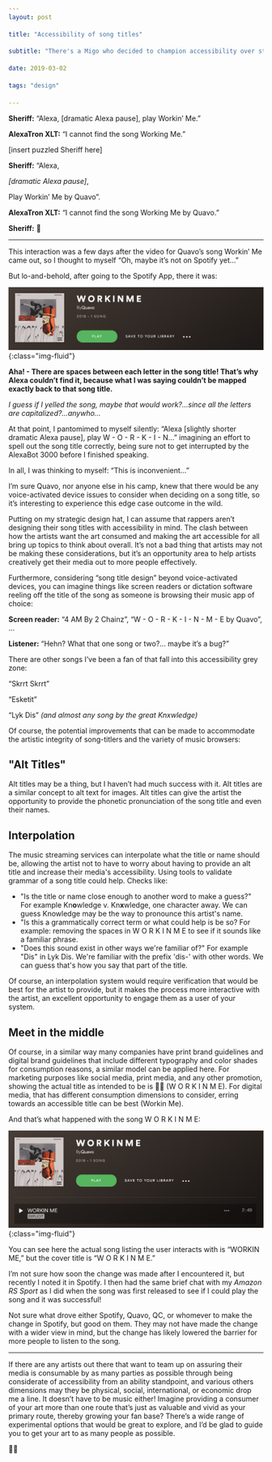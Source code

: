 ```yaml
---
layout: post

title: "Accessibility of song titles"

subtitle: "There's a Migo who decided to champion accessibility over style..."

date: 2019-03-02

tags: "design"

---
```


**Sheriff:** “Alexa, [dramatic Alexa pause], play Workin’ Me.”

**AlexaTron XLT:** “I cannot find the song Working Me.”

[insert puzzled Sheriff here]

**Sheriff:** “Alexa,

*[dramatic Alexa pause]*,

Play Workin’ Me by Quavo”.

**AlexaTron XLT:** “I cannot find the song Working Me by Quavo.”

**Sheriff:** 🤔

---

This interaction was a few days after the video for Quavo’s song Workin’ Me came out, so I thought to myself “Oh, maybe it’s not on Spotify yet…”

But lo-and-behold, after going to the Spotify App, there it was:

![image of Workin Me listed in Spofity](/assets/blog/workinme.png){:class="img-fluid"}

**Aha! - There are spaces between each letter in the song title! That’s why Alexa couldn’t find it, because what I was saying couldn’t be mapped exactly back to that song title.**

*I guess if I yelled the song, maybe that would work?…since all the letters are capitalized?…anywho…*

At that point, I pantomimed to myself silently: “Alexa [slightly shorter dramatic Alexa pause], play W - O - R - K - I - N…” imagining an effort to spell out the song title correctly, being sure not to get interrupted by the AlexaBot 3000 before I finished speaking.

In all, I was thinking to myself: “This is inconvenient…”

I’m sure Quavo, nor anyone else in his camp, knew that there would be any voice-activated device issues to consider when deciding on a song title, so it’s interesting to experience this edge case outcome in the wild.

Putting on my strategic design hat, I can assume that rappers aren’t designing their song titles with accessibility in mind. The clash between how the artists want the art consumed and making the art accessible for all bring up topics to think about overall. It’s not a bad thing that artists may not be making these considerations, but it’s an opportunity area to help artists creatively get their media out to more people effectively.

Furthermore, considering “song title design” beyond voice-activated devices, you can imagine things like screen readers or dictation software reeling off the title of the song as someone is browsing their music app of choice:

**Screen reader:** “4 AM By 2 Chainz”, “W - O - R - K - I - N - M - E by Quavo”, …

**Listener:** “Hehn? What that one song or two?… maybe it’s a bug?”

There are other songs I’ve been a fan of that fall into this accessibility grey zone:

“Skrrt Skrrt”

“Esketit”

“Lyk Dis” *(and almost any song by the great Knxwledge)*

Of course, the potential improvements that can be made to accommodate the artistic integrity of song-titlers and the variety of music browsers:

## "Alt Titles"
Alt titles may be a thing, but I haven’t had much success with it. Alt titles are a similar concept to alt text for images. Alt titles can give the artist the opportunity to provide the phonetic pronunciation of the song title and even their names.

## Interpolation
The music streaming services can interpolate what the title or name should be, allowing the artist not to have to worry about having to provide an alt title and increase their media's accessibility. Using tools to validate grammar of a song title could help. Checks like:

- "Is the title or name close enough to another word to make a guess?" For example Kn**o**wledge v. Kn**x**wledge, one character away. We can guess Knowledge may be the way to pronounce this artist's name.
- "Is this a grammatically correct term or what could help is be so? For example: removing the spaces in W O R K I N M E to see if it sounds like a familiar phrase.
- "Does this sound exist in other ways we're familiar of?" For example "Dis" in Lyk Dis. We're familiar with the prefix 'dis-' with other words. We can guess that's how you say that part of the title.

Of course, an interpolation system would require verification that would be best for the artist to provide, but it makes the process more interactive with the artist, an excellent opportunity to engage them as a user of your system.

## Meet in the middle
Of course, in a similar way many companies have print brand guidelines and digital brand guidelines that include different typography and color shades for consumption reasons, a similar model can be applied here. For marketing purposes like social media, print media, and any other promotion, showing the actual title as intended to be is 👍🏿 (W O R K I N M E). For digital media, that has different consumption dimensions to consider, erring towards an accessible title can be best (Workin Me).

And that’s what happened with the song W O R K I N M E:

![image of Workin Me listed in Spofity with accessibility considered](/assets/blog/workinme-2.png){:class="img-fluid"}

You can see here the actual song listing the user interacts with is “WORKIN ME,” but the cover title is “W O R K I N M E.”

I’m not sure how soon the change was made after I encountered it, but recently I noted it in Spotify. I then had the same brief chat with my *Amazon RS Sport* as I did when the song was first released to see if I could play the song and it was successful!

Not sure what drove either Spotify, Quavo, QC, or whomever to make the change in Spotify, but good on them. They may not have made the change with a wider view in mind, but the change has likely lowered the barrier for more people to listen to the song.

---

If there are any artists out there that want to team up on assuring their media is consumable by as many parties as possible through being considerate of accessibility from an ability standpoint, and various others dimensions may they be physical, social, international, or economic drop me a line. It doesn’t have to be music either! Imagine providing a consumer of your art more than one route that’s just as valuable and vivid as your primary route, thereby growing your fan base? There’s a wide range of experimental options that would be great to explore, and I’d be glad to guide you to get your art to as many people as possible.

✌🏿